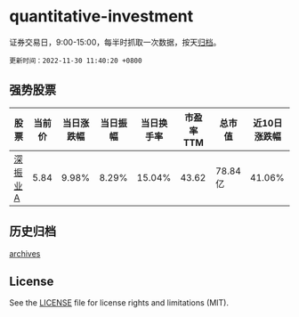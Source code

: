 # quantitative-investment

证券交易日，9:00-15:00，每半时抓取一次数据，按天[归档](archives)。

`更新时间：2022-11-30 11:40:20 +0800`

## 强势股票

|股票|当前价|当日涨跌幅|当日振幅|当日换手率|市盈率TTM|总市值|近10日涨跌幅|
|----|----|----|----|----|----|----|----|
|[深振业A](https://xueqiu.com/S/SZ000006)|5.84|9.98%|8.29%|15.04%|43.62|78.84亿|41.06%|

## 历史归档

[archives](archives)

## License

See the [LICENSE](LICENSE) file for license rights and limitations (MIT).